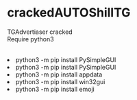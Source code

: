# crackedAUTOShillTG
TGAdvertiaser cracked<br>
Require python3<br><br><li>
python3 -m pip install PySimpleGUI<br><li>
python3 -m pip install PySimpleGUI<br><li>
python3 -m pip install appdata<br><li>
python3 -m pip install win32gui<br><li>
python3 -m pip install emoji<br><br>
  


